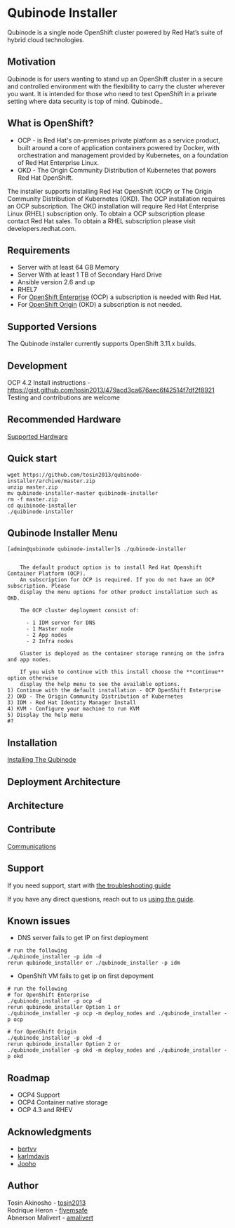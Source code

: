 # Qubinode Installer
Qubinode is a single node OpenShift cluster powered by Red Hat’s suite of hybrid cloud technologies.

## Motivation
Qubinode is for users wanting to stand up an OpenShift cluster in a secure and controlled environment with the flexibility to carry the cluster wherever you want. It is intended for those who need to test OpenShift in a private setting where data security is top of mind. Qubinode..

## What is OpenShift?
* OCP - is Red Hat's on-premises private platform as a service product, built around a core of application containers powered by Docker, with orchestration and management provided by Kubernetes, on a foundation of Red Hat Enterprise Linux.
* OKD - The Origin Community Distribution of Kubernetes that powers Red Hat OpenShift.

The installer supports installing Red Hat OpenShift  (OCP) or The Origin Community Distribution of Kubernetes (OKD).  The OCP installation requires an OCP subscription. The OKD installation will require Red Hat Enterprise Linux (RHEL) subscription only. To obtain a OCP subscription please contact Red Hat sales. To obtain a RHEL subscription please  visit developers.redhat.com.

## Requirements
* Server with at least 64 GB Memory
* Server With at least 1 TB of Secondary Hard Drive
* Ansible version 2.6 and up
* RHEL7
* For [OpenShift Enterprise](https://www.openshift.com/products) (OCP)  a subscription is needed with Red Hat.  
* For [OpenShift Origin](https://www.okd.io/) (OKD) a subscription is not needed.

## Supported Versions
The Qubinode installer currently supports OpenShift 3.11.x builds.

## Development
OCP 4.2
Install instructions - https://gist.github.com/tosin2013/479acd3ca676aec6f42514f7df2f8921
Testing and contributions are welcome

## Recommended Hardware
[Supported Hardware](docs/supported_hardware_coniguration.md)

## Quick start
```
wget https://github.com/tosin2013/qubinode-installer/archive/master.zip
unzip master.zip
mv qubinode-installer-master quibinode-installer
rm -f master.zip
cd quibinode-installer
./quibinode-installer
```

## Qubinode Installer Menu
```
[admin@qubinode qubinode-installer]$ ./qubinode-installer


    The default product option is to install Red Hat Openshift Container Platform (OCP).
    An subscription for OCP is required. If you do not have an OCP subscription. Please
    display the menu options for other product installation such as OKD.

    The OCP cluster deployment consist of:

      - 1 IDM server for DNS
      - 1 Master node
      - 2 App nodes
      - 2 Infra nodes

    Gluster is deployed as the container storage running on the infra and app nodes.

    If you wish to continue with this install choose the **continue** option otherwise
    display the help menu to see the available options.
1) Continue with the default installation - OCP OpenShift Enterprise
2) OKD - The Origin Community Distribution of Kubernetes
3) IDM - Red Hat Identity Manager Install
4) KVM - Configure your machine to run KVM
5) Display the help menu
#?

```

## Installation
[Installing The Qubinode](docs/installation_draft.md)

## Deployment Architecture

## Architecture

## Contribute
[Communications](docs/communication.adoc)

## Support
If you need support, start with [the troubleshooting guide](docs/troubleshooting-monitoring.adoc)

If you have any direct questions, reach out to us [using the guide](docs/communication.adoc).

## Known issues
* DNS server fails to get IP on first deployment
```
# run the following
./qubinode_installer -p idm -d
rerun qubinode_installer or ./qubinode_installer -p idm
```

* OpenShift VM fails to get ip on first depoyment
```
# run the following
# for OpenShift Enterprise
./qubinode_installer -p ocp -d
rerun qubinode_installer Option 1 or
./qubinode_installer -p ocp -m deploy_nodes and ./qubinode_installer -p ocp

# for OpenShift Origin
./qubinode_installer -p okd -d
rerun qubinode_installer Option 2 or
./qubinode_installer -p okd -m deploy_nodes and ./qubinode_installer -p okd
```
## Roadmap 
* OCP4 Support
* OCP4 Container native storage
* OCP 4.3 and RHEV

## Acknowledgments
* [bertvv](https://github.com/bertvv)
* [karlmdavis](https://github.com/karlmdavis)
* [Jooho](https://github.com/Jooho)

## Author
Tosin Akinosho - [tosin2013](https://github.com/tosin2013)  
Rodrique Heron - [flyemsafe](https://github.com/flyemsafe)  
Abnerson Malivert - [amalivert](https://github.com/amalivert)  
